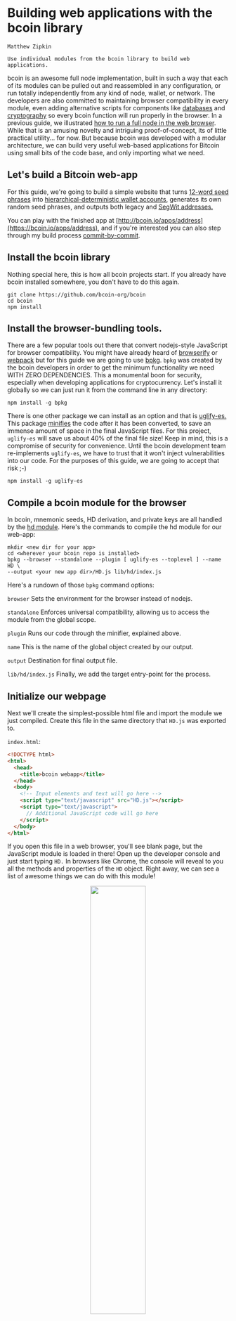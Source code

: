 
# Building web applications with the bcoin library

```post-author
Matthew Zipkin
```

```post-description
Use individual modules from the bcoin library to build web applications.
```

bcoin is an awesome full node implementation, built in such a way that
each of its modules can be pulled out and reassembled in any configuration, or
run totally independently from any kind of node, wallet, or network. The developers
are also committed to maintaining browser compatibility in every module, even
adding alternative scripts for components like [databases](https://github.com/bcoin-org/bdb/blob/master/lib/level-browser.js)
and [cryptography](https://github.com/bcoin-org/bcrypto/blob/master/lib/js/sha256.js)
so every bcoin function will run properly in the browser. In a previous guide, we
illustrated [how to run a full node in the web browser](https://bcoin.io/guides/browser).
While that is an amusing novelty and intriguing proof-of-concept, its of little practical
utility... for now. But because bcoin was developed with a modular architecture, we can
build very useful web-based applications for Bitcoin using small bits of the code base,
and only importing what we need.

## Let's build a Bitcoin web-app

For this guide, we're going to build a simple website that turns
[12-word seed phrases](https://github.com/bitcoin/bips/blob/master/bip-0039.mediawiki)
into [hierarchical-deterministic wallet accounts](https://github.com/bitcoin/bips/blob/master/bip-0032.mediawiki),
generates its own random seed phrases, and outputs both legacy and
[SegWit addresses.](https://github.com/bitcoin/bips/blob/master/bip-0173.mediawiki)

You can play with the finished app at [http://bcoin.io/apps/address](https://bcoin.io/apps/address),
and if you're interested you can also step through my build process
[commit-by-commit](https://github.com/pinheadmz/bcoin-webapp/commits).

## Install the bcoin library

Nothing special here, this is how all bcoin projects start. If you already have
bcoin installed somewhere, you don't have to do this again.

```
git clone https://github.com/bcoin-org/bcoin
cd bcoin
npm install
```

## Install the browser-bundling tools.

There are a few popular tools out there that convert nodejs-style JavaScript for
browser compatibility. You might have already heard of [browserify](https://www.npmjs.com/package/browserify)
or [webpack](https://www.npmjs.com/package/webpack) but for this guide we are going
to use [bpkg](https://www.npmjs.com/package/bpkg). `bpkg` was created by the bcoin
developers in order to get the minimum functionality we need WITH ZERO DEPENDENCIES.
This a monumental boon for security, especially when developing applications for cryptocurrency.
Let's install it globally so we can just run it from the command line in any directory:

```
npm install -g bpkg
```

There is one other package we can install as an option and that is [uglify-es.](https://www.npmjs.com/package/uglify-es)
This package [minifies](https://en.wikipedia.org/wiki/Minification_%28programming%29)
the code after it has been converted, to save an immense amount of space in the
final JavaScript files. For this project, `uglify-es` will save us about 40% of
the final file size! Keep in mind, this is a compromise of security for convenience.
Until the bcoin development team re-implements `uglify-es`, we have to trust that
it won't inject vulnerabilities into our code. For the purposes of this guide, we
are going to accept that risk ;-)

```
npm install -g uglify-es
```

## Compile a bcoin module for the browser

In bcoin, mnemonic seeds, HD derivation, and private keys are all handled by the
[hd module](https://github.com/bcoin-org/bcoin/tree/master/lib/hd). Here's the commands
to compile the hd module for our web-app:

```
mkdir <new dir for your app>
cd <wherever your bcoin repo is installed>
bpkg --browser --standalone --plugin [ uglify-es --toplevel ] --name HD \
--output <your new app dir>/HD.js lib/hd/index.js
```

Here's a rundown of those `bpkg` command options:

`browser` Sets the environment for the browser instead of nodejs.

`standalone` Enforces universal compatibility, allowing us to access the module
from the global scope.

`plugin` Runs our code through the minifier, explained above.

`name` This is the name of the global object created by our output.

`output` Destination for final output file.

`lib/hd/index.js` Finally, we add the target entry-point for the process.

## Initialize our webpage

Next we'll create the simplest-possible html file and import the module we just compiled.
Create this file in the same directory that `HD.js` was exported to.

`index.html`:
```html
<!DOCTYPE html>
<html>
  <head>
    <title>bcoin webapp</title>
  </head>
  <body>
    <!-- Input elements and text will go here -->
    <script type="text/javascript" src="HD.js"></script>
    <script type="text/javascript">
      // Additional JavaScript code will go here
    </script>
  </body>
</html> 
```

If you open this file in a web browser, you'll see blank page, but the JavaScript
module is loaded in there! Open up the developer console and just start typing `HD.`
In browsers like Chrome, the console will reveal to you all the methods and properties
of the `HD` object. Right away, we can see a list of awesome things we can do with
this module!

<div style='text-align: center'>
   <img src='../assets/images/guides/webapp-hd-console.png' style='width:50%'>
 </div>

## Create an HD object from a user's mnemonic phrase

Let's add a text-input field to the webpage for the user to type in a mnemonic phrase:

```html
<label for='mne'>Mnemonic phrase: </label>
<input id='mne' oninput='parseMne()'>
<div id='mne-check'></div>
```

You can add some CSS here too but the really important bit is `oninput=parseMne()`.
This is telling the page to call a JavaScript function every time anything is typed or
changed in the text field. We'll write that function next and insert it after the `<script>`
tag in the HTML page. The first thing we want to do is parse the user's input and
return an error if the phrase isn't valid -- bcoin will take care of all the hard work!
Creating a bcoin `Mnemonic` object from a seed phrase is simple, we'll just wrap it
in a decent user experience:

```javascript
function parseMne() {
  const phrase = document.getElementById('mne').value;
  let mne;
  try {

    // attempt to create a Mnemonic object from the phrase
    mne = HD.Mnemonic.fromPhrase(phrase);

  } catch (e) {

    // if the phrase is malformed, an error will be thrown
    document.getElementById('mne-check').innerHTML = `Bad phrase: ${e.message}`;
    return false;

  }
  document.getElementById('mne-check').innerHTML = `Phrase OK`;
}
```

At this point you can already enter a phrase into the text field, and it will display
an error on every key stroke until the phrase is complete and valid. For testing purposes,
you can use this scary-looking string:

`abandon abandon abandon abandon abandon abandon abandon abandon abandon abandon abandon about`

The reason it ends with the word "about" is because that word is actually a checksum,
and is calculated by an algorithm to check for mistakes in the first 11 words. Try
moving words around in the phrase, introducing typos and mistakes. The error-checking
should track accordingly.

## Derive an HD master private key from the mnemonic

Next we want to output the extended private key for our mnemonic. This is the long string
prefixed by `xpriv` (or `xpub` for the public key). Testnet and regtest networks use
different prefix bytes, so we'll need to get the user's input on that. We'll use a
series of radio-buttons to select the network, then grab that value and process the
`mne` object from the last function. The output will pop up in two new `<span>`'s.

```html
<form name='nets' onchange='parseMne()'>
  Network:
  <input type='radio' name='net' value='main' checked><label for='main'>Main</label>
  <input type='radio' name='net' value='testnet'><label for='testnet'>Testnet</label>
  <input type='radio' name='net' value='regtest'><label for='regtest'>Regtest</label>
  <input type='radio' name='net' value='simnet'><label for='simnet'>Simnet</label>
</form>
<br>
<div>
  Extended private key:
  <span id='xpriv'></span>
</div>
<div>
  Extended public key:
  <span id='xpub'></span>
</div>
```

Add this code to the end of the `parseMne()` function:

```javascript
function parseMne() {
  ...

  // create a new HD object from the Mnemonic object derived from the phrase
  const hd = HD.fromMnemonic(mne);

  // get the selected network from the HTML form
  const net = document.nets.net.value;
  
  // the HD object has a built-in function to derive the private key in Base58 format
  document.getElementById('xpriv').innerHTML = hd.toBase58(net);

  // the public key must be derived first, then a Base58 string can be derived from that
  document.getElementById('xpub').innerHTML = hd.toPublic().toBase58(net)
}
```

Notice how easy it is with bcoin to create an HD object from the phrase, and get both
the private and public keys. We could encode those keys in a few different formats
(Base58, JSON, raw serial bytes) and for any available network.

## Derive child keys from the BIP32 path

Now that we have a master private key, we can generate an (almost) infinite number
of Bitcoin addresses. The bcoin wallet is designed to follow 
[BIP44](https://github.com/bitcoin/bips/blob/master/bip-0044.mediawiki) which
specifies a series of derivations and a function for each level. It's a standard
path that many Bitcoin wallets follow, so we can let the user derive any standard
address, but we should also let them change any part of the path. For this guide,
we're going to hard-code which levels are 'hardened', but you'll see how to make
that more flexible if you want.


We'll get a user-input path with defaults set to a standard Bitcoin BIP44 "purpose",
Account `0`, receive address (instead of change) and index `0`. Notice again how
we call the whole chain of derivation functions any time a value is changed with
the attribute `onchange='parseMne()'`.

```html
<div>
  Derivation path:
  <span>m/</span>
  <input type='number' onchange='parseMne()' id='purpose' min='0' value='44'>'/
  <input type='number' onchange='parseMne()' id='coin' min='0' value='0'>'/
  <input type='number' onchange='parseMne()' id='account' min='0' value='0'>'/
  <input type='number' onchange='parseMne()' id='branch' min='0' value='0'>/
  <input type='number' onchange='parseMne()' id='index' min='0' value='0'>
</div>
```

In bcoin, traversing the HD path of keys is a recursive process, so once we get the
user input, it's a pretty simple chain to get the key we want. The second parameter
we're passing here to each `derive()` call is a boolean that represents `hardened`
derivation. Learn more about that
[here](https://bitcoin.stackexchange.com/questions/37488/eli5-whats-the-difference-between-a-child-key-and-a-hardened-child-key-in-bip3)
and [here](https://bitcoin.stackexchange.com/questions/37826/best-practices-for-hardened-keys-in-hd-wallets).

Continue the `parseMne()` function as follows:

```javascript
function parseMne() {
  ...

  // gather the value of all the input fields
  const purpose = parseInt(document.getElementById('purpose').value);
  const coin = parseInt(document.getElementById('coin').value);
  const account = parseInt(document.getElementById('account').value);
  const branch = parseInt(document.getElementById('branch').value);
  const index = parseInt(document.getElementById('index').value);

  // derive a key from a key from a key from a key from a key from the master :-)  
  const key = 
    hd.derive(purpose, true)
    .derive(coin, true)
    .derive(account, true)
    .derive(branch, false)
    .derive(index, false);
}
```

## Derive address from key

Now that we can derive a master seed and generate any child key the user wants, we
need to derive from that key a usable Bitcoin address. This is actually a function
the bcoin `HD` module can _not_ do. So we'll need to import just one more tiny bit
of the bcoin library: `KeyRing`.

With `bpkg`, exporting modules from bcoin is a cinch:

```
cd <wherever your bcoin repo is installed>
bpkg --browser --standalone --plugin [ uglify-es --toplevel ] --name KeyRing \
--output <your app dir>/KeyRing.js lib/primitives/keyring.js
```

Add the new `keyring` module to your webapp:

```html
<script type='text/javascript' src='KeyRing.js'></script>
```

Now we can access the `KeyRing` module, create `KeyRing` objects from private keys,
and get the addresses. We'll actually make two `KeyRing`'s so we can derive both legacy
and SegWit addresses. First, add a `<div>` for the output to fill in:

```html
<div id='address'></div>
```

Then add this code to the end of the `parseMne()` function:

```javascript
function parseMne() {
  ...

  // create a KeyRing object from the derived private key
  const ringL = KeyRing.fromPrivate(key.privateKey);
  // set witness to false for legacy address
  ringL.witness = false;
  // get the address in base58 format for this network
  const legAddr = ringL.getAddress('base58', net);

  // do it all again but this time with witness enabled
  const ringW = KeyRing.fromPrivate(key.privateKey);
  ringW.witness = true;
  const witAddr = ringW.getAddress('string', net);
    
  // print the output in to the HTML elements
  let addrInfo = '';
  addrInfo += `Legacy address: ${legAddr}<br>`;
  addrInfo += `SegWit address: ${witAddr}`;
  document.getElementById('address').innerHTML = addrInfo;
}
```

## Generate a new phrase

This is all pretty cool but by now you're probably tired of entering the "abandon
abandon..." phrase over and over again. Let's add a button at the top of the page
that will generate a new 12-word seed (and all the keys and addresses) with every
click.

First add the button to the top of the webpage:

```html
<button onclick='generate()'>Generate!</button><br><br>
```

And insert this function in the `<script>` section somewhere:

```javascript
function generate() {

  // creating a new Mnemonic object automatically generates random entropy
  const newMne = new HD.Mnemonic().toString();
  document.getElementById('mne').value = newMne;

  // run all the downstream derivation functions
  parseMne();
}
```

This function will generate pseudo-random entropy
[(even in the browser)](https://github.com/bcoin-org/bcrypto/blob/934f5ea45a0bc0926b9e7916f68bfeb2ea4881e3/lib/js/random.js#L139-L172)
and derive a new 12-word phrase from that seed. It pops the phrase in our text field
and then runs all the downstream derivation functions!

![Finished webapp](../assets/images/guides/webapp-finished3.gif "Finished webapp")

## A word about security

Web browsers are inherently dangerous environments. Browser plugins can modify any
content or JavaScript function on the page, and web sites are easy vectors for
phishing attacks. Tools like this are nice because they can work on almost any
platform, or be imported into an [Electron](https://electronjs.org/) app or
[Cordova](https://cordova.apache.org/) app, where the environment can be better
secured. Verify whatever source code you can, only run trusted software, and use
offline machines whenever possible for these types of calculations!

## What's next

bcoin has a JavaScript module for every Bitcoin function you can think of: keys,
transactions, blocks, wallets, output scripts...! There's a lot you can do without
running any kind of node. The simplicity of bcoin means you can create stand-alone
web applications and run them online or offline.
[Sign transactions](https://github.com/bcoin-org/bcoin/blob/master/lib/primitives/mtx.js#L1038)
on an air-gapped computer, or use the
[script parser](https://github.com/bcoin-org/bcoin/blob/master/lib/script/script.js)
to test complicated smart contracts.

You can even connect to actual running full or SPV node!
[bcoin has an HTTP API](https://bcoin.io/api-docs) which you could link to from your
webapp. You could even use `bpkg` to bundle a
[complete node and wallet client](https://github.com/bcoin-org/bclient) and connect
to your bcoin node via websockets!

Whatever you build, be sure to let us know! We want to hear from you on
[Twitter](https://twitter.com/Bcoin), [GitHub](https://github.com/bcoin-org/bcoin)
or [Slack](http://bcoin.io/slack-signup.html).


